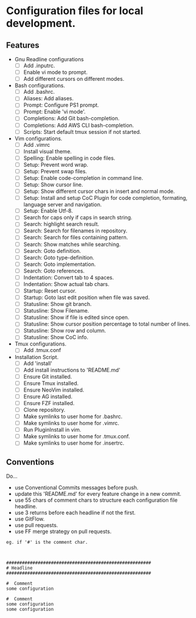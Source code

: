 # Configuration files for local development.


## Features

- Gnu Readline configurations  
   - [ ] Add .inputrc.
   - [ ] Enable vi mode to prompt.
   - [ ] Add different cursors on different modes.
- Bash configurations.
   - [ ] Add .bashrc.
   - [ ] Aliases: Add aliases.
   - [ ] Prompt: Configure PS1 prompt.
   - [ ] Prompt: Enable 'vi mode'.
   - [ ] Completions: Add Git bash-completion.
   - [ ] Completions: Add AWS CLI bash-completion.
   - [ ] Scripts: Start default tmux session if not started.
- Vim configurations.
   -  [ ] Add .vimrc
   -  [ ] Install visual theme.
   -  [ ] Spelling: Enable spelling in code files.
   -  [ ] Setup: Prevent word wrap.
   -  [ ] Setup: Prevent swap files.
   -  [ ] Setup: Enable code-completion in command line.
   -  [ ] Setup: Show cursor line.
   -  [ ] Setup: Show different cursor chars in insert and normal mode.
   -  [ ] Setup: Install and setup CoC Plugin for code completion, formating, language server and navigation.
   -  [ ] Setup: Enable Utf-8.
   -  [ ] Search for caps only if caps in search string.
   -  [ ] Search: highlight search result.
   -  [ ] Search: Search for filenames in repository.
   -  [ ] Search: Search for files containing pattern.
   -  [ ] Search: Show matches while searching.
   -  [ ] Search: Goto definition.
   -  [ ] Search: Goto type-definition.
   -  [ ] Search: Goto implementation.
   -  [ ] Search: Goto references.
   -  [ ] Indentation: Convert tab to 4 spaces.
   -  [ ] Indentation: Show actual tab chars.
   -  [ ] Startup: Reset cursor.
   -  [ ] Startup: Goto last edit position when file was saved.
   -  [ ] Statusline: Show git branch.
   -  [ ] Statusline: Show Filename.
   -  [ ] Statusline: Show if file is edited since open.
   -  [ ] Statusline: Show cursor position percentage to total number of lines.
   -  [ ] Statusline: Show row and column.
   -  [ ] Statusline: Show CoC info.
- Tmux configurations.
   - [ ] Add .tmux.conf
- Installation Script.
   -  [ ] Add 'install'
   -  [ ] Add install instructions to 'README.md'
   -  [ ] Ensure Git installed.
   -  [ ] Ensure Tmux installed.
   -  [ ] Ensure NeoVim installed.
   -  [ ] Ensure AG installed.
   -  [ ] Ensure FZF installed.
   -  [ ] Clone repository.
   -  [ ] Make symlinks to user home for .bashrc.
   -  [ ] Make symlinks to user home for .vimrc.
   -  [ ] Run PluginInstall in vim.
   -  [ ] Make symlinks to user home for .tmux.conf.
   -  [ ] Make symlinks to user home for .insertrc.

## Conventions

Do...
- use Conventional Commits messages before push.
- update this 'README.md' for every feature change in a new commit.
- use 55 chars of comment chars to structure each configuration file headline.
- use 3 returns before each headline if not the first.
- use GitFlow.
- use pull requests.
- use FF merge strategy on pull requests.

```
eg. if '#' is the comment char.



#######################################################
# Headline
#######################################################

#  Comment
some configuration

#  Comment
some configuration
some configuration

```
